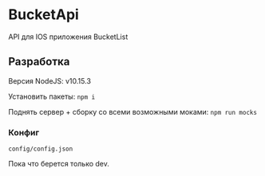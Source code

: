 # BucketApi
API для IOS приложения BucketList

## Разработка
Версия NodeJS: v10.15.3

Установить пакеты:
`npm i`

Поднять сервер + сборку со всеми возможными моками: `npm run mocks`

### Конфиг
`config/config.json`

Пока что берется только dev.

